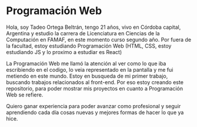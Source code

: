 # Programación Web 
Hola, soy Tadeo Ortega Beltrán, tengo 21 años, vivo en Córdoba capital, Argentina y estudio la carrera de Licenciatura en Ciencias de la Computación en FAMAF, en este momento curso segundo año. Por fuera de la facultad, estoy estudiando Programación Web (HTML, CSS, estoy estudiando JS y lo proximo a estudiar es React)

La Programación Web me llamó la atención al ver como lo que iba escribiendo en el codigo, lo veia representado en la pantalla y me fui metiendo en este mundo. Estoy en busqueda de mi primer trabajo, buscando trabajos relacionados al front-end. Por eso estoy creando este repositorio, para poder mostrar mis proyectos en cuanto a Programación Web se refiere. 

Quiero ganar experiencia para poder avanzar como profesional y seguir aprendiendo cada día cosas nuevas y mejores formas de hacer lo que ya hice.
